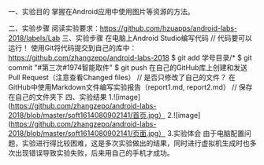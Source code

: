 一、实验目的
掌握在Android应用中使用图片等资源的方法。

二、实验步骤
阅读实验要求：https://github.com/hzuapps/android-labs-2018/labels/Lab
三、实验步骤
在电脑上Android Studio编写代码
// 代码要可以运行！
使用Git将代码提交到自己的库中：https://github.com/zhangzepo/android-labs-2018
 $ git add 学号目录/*
 $ git commit "#第三次#1974智能取件"
$ git push
在自己的GitHub库上创建和发送Pull Request（注意查看Changed files）
// 是否只修改了自己的文件？
 在GitHub中使用Markdown文件编写实验报告（report1.md, report2.md）
 // 保存在自己的文件夹下
 四、实验结果
 1.![image](https://github.com/zhangzepo/android-labs-2018/blob/master/soft1614080902141/首页.jpg）
 2.![image](https://github.com/zhangzepo/android-labs-2018/blob/master/soft1614080902141/页面.jpg）
 3.实验体会
 由于电脑配置问题，实验进行得比较困难，这是多次实验做出的结果，同时进行虚拟机生成时也多次出现错误导致实验失败，后来用自己的手机才成功。
